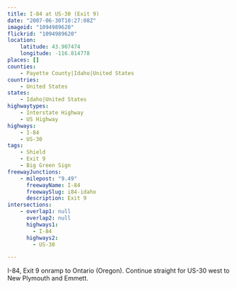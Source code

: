 ```yaml
---
title: I-84 at US-30 (Exit 9)
date: "2007-06-30T10:27:08Z"
imageid: "1094989620"
flickrid: "1094989620"
location:
    latitude: 43.907474
    longitude: -116.814778
places: []
counties:
    - Payette County|Idaho|United States
countries:
    - United States
states:
    - Idaho|United States
highwaytypes:
    - Interstate Highway
    - US Highway
highways:
    - I-84
    - US-30
tags:
    - Shield
    - Exit 9
    - Big Green Sign
freewayJunctions:
    - milepost: "9.49"
      freewayName: I-84
      freewaySlug: i84-idaho
      description: Exit 9
intersections:
    - overlap1: null
      overlap2: null
      highways1:
        - I-84
      highways2:
        - US-30

---
```

I-84, Exit 9 onramp to Ontario (Oregon).  Continue straight for US-30 west to New Plymouth and Emmett.